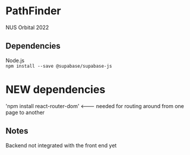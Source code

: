 # PathFinder
NUS Orbital 2022

## Dependencies
Node.js  
`npm install --save @supabase/supabase-js`

# NEW dependencies
'npm install react-router-dom'    <--- needed for routing around from one page to another

## Notes 
Backend not integrated with the front end yet